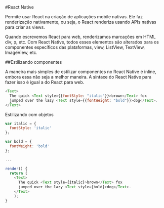 #React Native

Permite usar React na criação de aplicações mobile nativas. Ele faz renderização nativamente, ou seja, o React renderiza usando APIs nativas para criar as views.

Quando escrevemos React para web, renderizamos marcações em HTML div, p, etc. Com React Native, todos esses elementos são alterados para os componentes específicos das plataformas, view, ListView, TextView, ImageView, etc.

##Estilizando componentes

A maneira mais simples de estilizar componentes no React Native é inline, embora essa não seja a melhor maneira. A sintaxe do React Native para fazer isso é igual a do React para web.

``` js
<Text>
  The quick <Text style={{fontStyle: "italic"}}>brown</Text> fox
  jumped over the lazy <Text style={{fontWeight: "bold"}}>dog</Text>.
</Text>
```

Estilizando com objetos
``` js
var italic = {
  fontStyle: 'italic'
};

var bold = {
  fontWeight: 'bold'
};

...

render() {
  return (
    <Text>
      The quick <Text style={italic}>brown</Text> fox
      jumped over the lazy <Text style={bold}>dog</Text>.
    </Text>
    );
}
```
